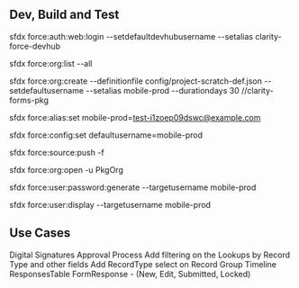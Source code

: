 ## Dev, Build and Test
sfdx force:auth:web:login --setdefaultdevhubusername --setalias clarity-force-devhub

sfdx force:org:list --all

sfdx force:org:create --definitionfile config/project-scratch-def.json --setdefaultusername --setalias mobile-prod --durationdays 30 //clarity-forms-pkg

sfdx force:alias:set mobile-prod=test-i1zoep09dswc@example.com

sfdx force:config:set defaultusername=mobile-prod

sfdx force:source:push -f

sfdx force:org:open -u PkgOrg

sfdx force:user:password:generate --targetusername mobile-prod

sfdx force:user:display --targetusername mobile-prod

## Use Cases

Digital Signatures Approval Process
Add filtering on the Lookups by Record Type and other fields
Add RecordType select on Record Group
Timeline
ResponsesTable
FormResponse - (New, Edit, Submitted, Locked)